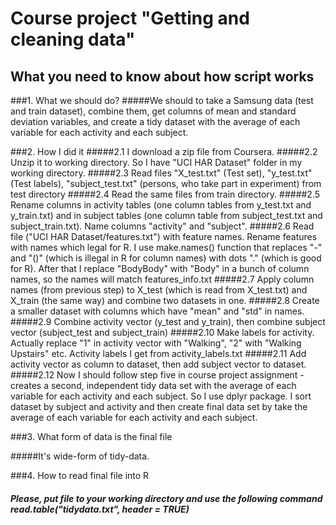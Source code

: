 # Course project "Getting and cleaning data"
## What you need to know about how script works

###1. What we should do? 
#####We should to take a Samsung data (test and train dataset), combine them, get columns of mean and standard deviation variables, and create a tidy dataset with the average of each variable for each activity and each subject.

###2. How I did it
#####2.1 I download a zip file from Coursera. 
#####2.2 Unzip it to working directory. So I have "UCI HAR Dataset" folder in my working directory. 
#####2.3 Read files "X_test.txt" (Test set), "y_test.txt"(Test labels), "subject_test.txt" (persons, who take part in experiment) from test directory
#####2.4 Read the same files from train directory. 
#####2.5 Rename columns in activity tables (one column tables from y_test.txt and y_train.txt) and in subject tables (one column table from subject_test.txt and subject_train.txt). Name columns "activity" and "subject".
#####2.6 Read file ("UCI HAR Dataset/features.txt") with feature names. Rename features with names which legal for R. I use make.names() function that replaces "-" and "()" (which is illegal in R for column names) with dots "." (which is good for R). After that I replace "BodyBody" with "Body" in a bunch of column names, so the names will match features_info.txt
#####2.7 Apply column names (from previous step) to X_test (which is read from X_test.txt) and X_train (the same way) and combine two datasets in one.
#####2.8 Create a smaller dataset with columns which have "mean" and "std" in names. 
#####2.9 Combine activity vector (y_test and y_train), then combine subject vector (subject_test and subject_train)
#####2.10 Make labels for activity. Actually replace "1" in activity vector with "Walking", "2" with "Walking Upstairs" etc. Activity labels I get from activity_labels.txt
#####2.11 Add activity vector as column to dataset, then add subject vector to dataset.
#####2.12 Now I should follow step five in course project assignment - creates a second, independent tidy data set with the average of each variable for each activity and each subject. So I use dplyr package. I sort dataset by subject and activity and then create final data set by take the average of each variable for each activity and each subject.

###3. What form of data is the final file

#####It's wide-form of tidy-data. 

###4. How to read final file into R
##### Please, put file to your working directory and use the following command read.table("tidydata.txt", header = TRUE)
